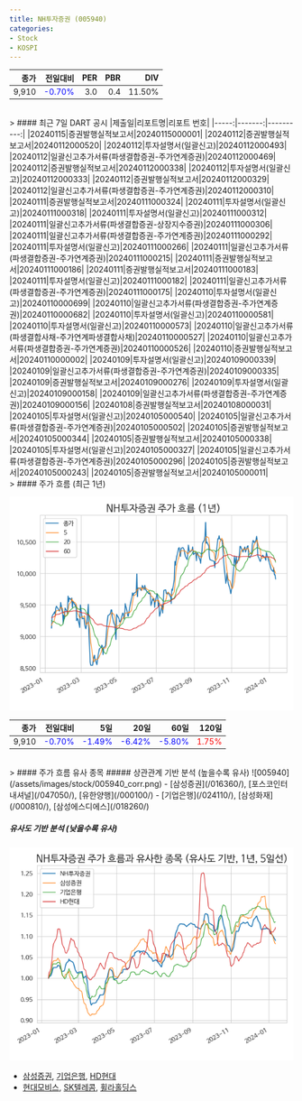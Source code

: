 ```yaml
---
title: NH투자증권 (005940)
categories:
- Stock
- KOSPI
---
```


|종가|전일대비|PER|PBR|DIV|
|---:|-------:|--:|--:|--:|
|9,910|<span style="color: blue">-0.70%</span>|3.0|0.4|11.50%|

<!-- more -->

<br>
> #### 최근 7일 DART 공시
|제출일|리포트명|리포트 번호|
|-----:|-------:|----------:|
|20240115|증권발행실적보고서|20240115000001|
|20240112|증권발행실적보고서|20240112000520|
|20240112|투자설명서(일괄신고)|20240112000493|
|20240112|일괄신고추가서류(파생결합증권-주가연계증권)|20240112000469|
|20240112|증권발행실적보고서|20240112000338|
|20240112|투자설명서(일괄신고)|20240112000333|
|20240112|증권발행실적보고서|20240112000329|
|20240112|일괄신고추가서류(파생결합증권-주가연계증권)|20240112000310|
|20240111|증권발행실적보고서|20240111000324|
|20240111|투자설명서(일괄신고)|20240111000318|
|20240111|투자설명서(일괄신고)|20240111000312|
|20240111|일괄신고추가서류(파생결합증권-상장지수증권)|20240111000306|
|20240111|일괄신고추가서류(파생결합증권-주가연계증권)|20240111000292|
|20240111|투자설명서(일괄신고)|20240111000266|
|20240111|일괄신고추가서류(파생결합증권-주가연계증권)|20240111000215|
|20240111|증권발행실적보고서|20240111000186|
|20240111|증권발행실적보고서|20240111000183|
|20240111|투자설명서(일괄신고)|20240111000182|
|20240111|일괄신고추가서류(파생결합증권-주가연계증권)|20240111000175|
|20240110|투자설명서(일괄신고)|20240110000699|
|20240110|일괄신고추가서류(파생결합증권-주가연계증권)|20240110000682|
|20240110|투자설명서(일괄신고)|20240110000581|
|20240110|투자설명서(일괄신고)|20240110000573|
|20240110|일괄신고추가서류(파생결합사채-주가연계파생결합사채)|20240110000527|
|20240110|일괄신고추가서류(파생결합증권-주가연계증권)|20240110000526|
|20240110|증권발행실적보고서|20240110000002|
|20240109|투자설명서(일괄신고)|20240109000339|
|20240109|일괄신고추가서류(파생결합증권-주가연계증권)|20240109000335|
|20240109|증권발행실적보고서|20240109000276|
|20240109|투자설명서(일괄신고)|20240109000158|
|20240109|일괄신고추가서류(파생결합증권-주가연계증권)|20240109000156|
|20240108|증권발행실적보고서|20240108000031|
|20240105|투자설명서(일괄신고)|20240105000540|
|20240105|일괄신고추가서류(파생결합증권-주가연계증권)|20240105000502|
|20240105|증권발행실적보고서|20240105000344|
|20240105|증권발행실적보고서|20240105000338|
|20240105|투자설명서(일괄신고)|20240105000327|
|20240105|일괄신고추가서류(파생결합증권-주가연계증권)|20240105000296|
|20240105|증권발행실적보고서|20240105000243|
|20240105|증권발행실적보고서|20240105000011|

<br>
> #### 주가 흐름 (최근 1년)

![005940](/assets/images/stock/005940.png)

|종가|전일대비|5일|20일|60일|120일|
|---:|-------:|--:|---:|---:|----:|
|9,910|<span style="color: blue">-0.70%</span>|<span style="color: blue">-1.49%</span>|<span style="color: blue">-6.42%</span>|<span style="color: blue">-5.80%</span>|<span style="color: red">1.75%</span>|

<br>
> #### 주가 흐름 유사 종목
##### 상관관계 기반 분석 (높을수록 유사)
![005940](/assets/images/stock/005940_corr.png)
- [삼성증권](/016360/), [포스코인터내셔널](/047050/), [유한양행](/000100/)
- [기업은행](/024110/), [삼성화재](/000810/), [삼성에스디에스](/018260/)

##### 유사도 기반 분석 (낮을수록 유사)	
![005940](/assets/images/stock/005940_sim.png)
- [삼성증권](/016360/), [기업은행](/024110/), [HD현대](/267250/)
- [현대모비스](/012330/), [SK텔레콤](/017670/), [휠라홀딩스](/081660/)
